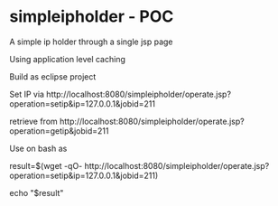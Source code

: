 # simpleipholder - POC
A simple ip holder through a single jsp page

Using application level caching


Build as eclipse project 

Set IP via 
	http://localhost:8080/simpleipholder/operate.jsp?operation=setip&ip=127.0.0.1&jobid=211
	
retrieve from
		http://localhost:8080/simpleipholder/operate.jsp?operation=getip&jobid=211
		
Use on bash as

result=$(wget -qO- http://localhost:8080/simpleipholder/operate.jsp?operation=setip&ip=127.0.0.1&jobid=211)
   
echo "$result"

